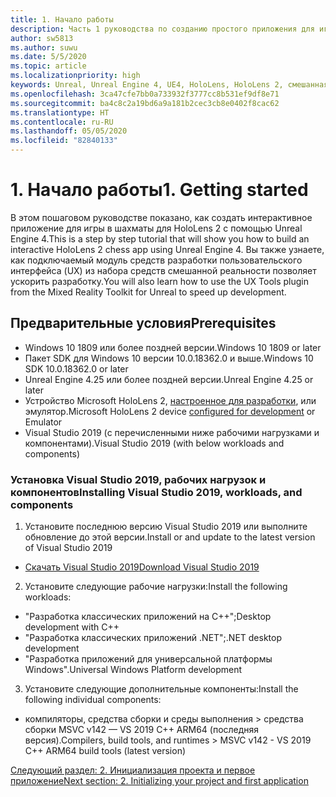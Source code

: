```yaml
---
title: 1. Начало работы
description: Часть 1 руководства по созданию простого приложения для игры в шахматы с помощью Unreal Engine 4 и подключаемого модуля средств разработки пользовательского интерфейса (UX) из набора средств для смешанной реальности
author: sw5813
ms.author: suwu
ms.date: 5/5/2020
ms.topic: article
ms.localizationpriority: high
keywords: Unreal, Unreal Engine 4, UE4, HoloLens, HoloLens 2, смешанная реальность, учебник, начало работы, MRTK, UXT, средства разработки пользовательского интерфейса, средства UX, документация
ms.openlocfilehash: 3ca47cfe7bb0a733932f3777cc8b531ef9df8e71
ms.sourcegitcommit: ba4c8c2a19bd6a9a181b2cec3cb8e0402f8cac62
ms.translationtype: HT
ms.contentlocale: ru-RU
ms.lasthandoff: 05/05/2020
ms.locfileid: "82840133"
---
```

# <a name="1-getting-started"></a><span data-ttu-id="ad108-104">1. Начало работы</span><span class="sxs-lookup"><span data-stu-id="ad108-104">1. Getting started</span></span>

<span data-ttu-id="ad108-105">В этом пошаговом руководстве показано, как создать интерактивное приложение для игры в шахматы для HoloLens 2 с помощью Unreal Engine 4.</span><span class="sxs-lookup"><span data-stu-id="ad108-105">This is a step by step tutorial that will show you how to build an interactive HoloLens 2 chess app using Unreal Engine 4.</span></span> <span data-ttu-id="ad108-106">Вы также узнаете, как подключаемый модуль средств разработки пользовательского интерфейса (UX) из набора средств смешанной реальности позволяет ускорить разработку.</span><span class="sxs-lookup"><span data-stu-id="ad108-106">You will also learn how to use the UX Tools plugin from the Mixed Reality Toolkit for Unreal to speed up development.</span></span> 

## <a name="prerequisites"></a><span data-ttu-id="ad108-107">Предварительные условия</span><span class="sxs-lookup"><span data-stu-id="ad108-107">Prerequisites</span></span>

* <span data-ttu-id="ad108-108">Windows 10 1809 или более поздней версии.</span><span class="sxs-lookup"><span data-stu-id="ad108-108">Windows 10 1809 or later</span></span>
* <span data-ttu-id="ad108-109">Пакет SDK для Windows 10 версии 10.0.18362.0 и выше.</span><span class="sxs-lookup"><span data-stu-id="ad108-109">Windows 10 SDK 10.0.18362.0 or later</span></span>
* <span data-ttu-id="ad108-110">Unreal Engine 4.25 или более поздней версии.</span><span class="sxs-lookup"><span data-stu-id="ad108-110">Unreal Engine 4.25 or later</span></span>
* <span data-ttu-id="ad108-111">Устройство Microsoft HoloLens 2, [настроенное для разработки](using-visual-studio.md#enabling-developer-mode), или эмулятор.</span><span class="sxs-lookup"><span data-stu-id="ad108-111">Microsoft HoloLens 2 device [configured for development](using-visual-studio.md#enabling-developer-mode) or Emulator</span></span>
* <span data-ttu-id="ad108-112">Visual Studio 2019 (с перечисленными ниже рабочими нагрузками и компонентами).</span><span class="sxs-lookup"><span data-stu-id="ad108-112">Visual Studio 2019 (with below workloads and components)</span></span>

### <a name="installing-visual-studio-2019-workloads-and-components"></a><span data-ttu-id="ad108-113">Установка Visual Studio 2019, рабочих нагрузок и компонентов</span><span class="sxs-lookup"><span data-stu-id="ad108-113">Installing Visual Studio 2019, workloads, and components</span></span>
1. <span data-ttu-id="ad108-114">Установите последнюю версию Visual Studio 2019 или выполните обновление до этой версии.</span><span class="sxs-lookup"><span data-stu-id="ad108-114">Install or and update to the latest version of Visual Studio 2019</span></span>
* [<span data-ttu-id="ad108-115">Скачать Visual Studio 2019</span><span class="sxs-lookup"><span data-stu-id="ad108-115">Download Visual Studio 2019</span></span>](https://visualstudio.microsoft.com/downloads/)
2. <span data-ttu-id="ad108-116">Установите следующие рабочие нагрузки:</span><span class="sxs-lookup"><span data-stu-id="ad108-116">Install the following workloads:</span></span>
* <span data-ttu-id="ad108-117">"Разработка классических приложений на C++";</span><span class="sxs-lookup"><span data-stu-id="ad108-117">Desktop development with C++</span></span>
* <span data-ttu-id="ad108-118">"Разработка классических приложений .NET";</span><span class="sxs-lookup"><span data-stu-id="ad108-118">.NET desktop development</span></span>
* <span data-ttu-id="ad108-119">"Разработка приложений для универсальной платформы Windows".</span><span class="sxs-lookup"><span data-stu-id="ad108-119">Universal Windows Platform development</span></span>
3. <span data-ttu-id="ad108-120">Установите следующие дополнительные компоненты:</span><span class="sxs-lookup"><span data-stu-id="ad108-120">Install the following individual components:</span></span>
* <span data-ttu-id="ad108-121">компиляторы, средства сборки и среды выполнения > средства сборки MSVC v142 — VS 2019 C++ ARM64 (последняя версия).</span><span class="sxs-lookup"><span data-stu-id="ad108-121">Compilers, build tools, and runtimes > MSVC v142 - VS 2019 C++ ARM64 build tools (latest version)</span></span>

[<span data-ttu-id="ad108-122">Следующий раздел: 2. Инициализация проекта и первое приложение</span><span class="sxs-lookup"><span data-stu-id="ad108-122">Next section: 2. Initializing your project and first application</span></span>](unreal-uxt-ch2.md)